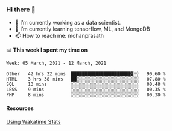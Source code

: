 ### Hi there 👋

- 🔭 I’m currently working as a data scientist.
- 🌱 I’m currently learning tensorflow, ML, and MongoDB
- 📫 How to reach me: mohanprasath

📊 **This week I spent my time on**
<!--START_SECTION:waka-->
```text
Week: 05 March, 2021 - 12 March, 2021

Other   42 hrs 22 mins  ██████████████████████▓░░   90.60 % 
HTML    3 hrs 38 mins   ██░░░░░░░░░░░░░░░░░░░░░░░   07.80 % 
SQL     13 mins         ░░░░░░░░░░░░░░░░░░░░░░░░░   00.48 % 
LESS    9 mins          ░░░░░░░░░░░░░░░░░░░░░░░░░   00.35 % 
PHP     8 mins          ░░░░░░░░░░░░░░░░░░░░░░░░░   00.30 % 
```
<!--END_SECTION:waka-->

#### Resources
[Using Wakatime Stats](https://github.com/marketplace/actions/waka-readme)
